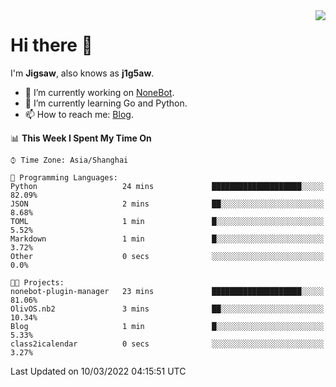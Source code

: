 <a href="#">
  <img align="right" src="https://github-readme-stats.vercel.app/api?username=j1g5awi&count_private=true&show_icons=true&title_color=80070B&text_color=B3B3B3&bg_color=212121&icon_color=80070B" />
</a>

# Hi there 👋

I'm **Jigsaw**, also knows as **j1g5aw**.

- 🔭 I’m currently working on [NoneBot](https://github.com/nonebot).
- 🌱 I’m currently learning Go and Python.
- 📫 How to reach me: [Blog](https://blog.maddestroyer.xyz/).

<!--START_SECTION:waka-->
📊 **This Week I Spent My Time On** 

```text
⌚︎ Time Zone: Asia/Shanghai

💬 Programming Languages: 
Python                   24 mins             ████████████████████░░░░░   82.09% 
JSON                     2 mins              ██░░░░░░░░░░░░░░░░░░░░░░░   8.68% 
TOML                     1 min               █░░░░░░░░░░░░░░░░░░░░░░░░   5.52% 
Markdown                 1 min               █░░░░░░░░░░░░░░░░░░░░░░░░   3.72% 
Other                    0 secs              ░░░░░░░░░░░░░░░░░░░░░░░░░   0.0%

🐱‍💻 Projects: 
nonebot-plugin-manager   23 mins             ████████████████████░░░░░   81.06% 
OlivOS.nb2               3 mins              ██░░░░░░░░░░░░░░░░░░░░░░░   10.34% 
Blog                     1 min               █░░░░░░░░░░░░░░░░░░░░░░░░   5.33% 
class2icalendar          0 secs              ░░░░░░░░░░░░░░░░░░░░░░░░░   3.27%

```


 Last Updated on 10/03/2022 04:15:51 UTC
<!--END_SECTION:waka-->
